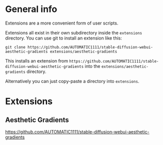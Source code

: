 # General info

Extensions are a more convenient form of user scripts.

Extensions all exist in their own subdirectory inside the `extensions` directory. You can use git to install an extension like this:

```
git clone https://github.com/AUTOMATIC1111/stable-diffusion-webui-aesthetic-gradients extensions/aesthetic-gradients
```

This installs an extension from `https://github.com/AUTOMATIC1111/stable-diffusion-webui-aesthetic-gradients` into the `extensions/aesthetic-gradients` directory.

Alternatively you can just copy-paste a directory into `extensions`.


# Extensions

## Aesthetic Gradients
https://github.com/AUTOMATIC1111/stable-diffusion-webui-aesthetic-gradients
